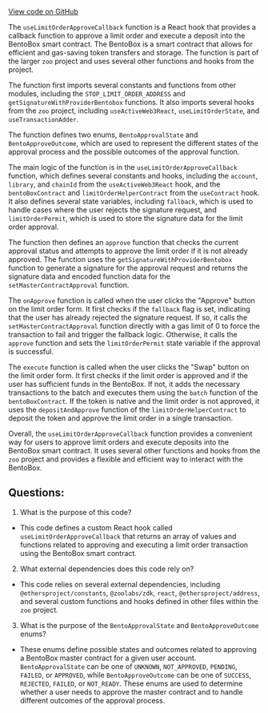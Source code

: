 [View code on GitHub](zoo-labs/zoo/blob/master/core/src/hooks/useLimitOrderApproveCallback.ts)

The `useLimitOrderApproveCallback` function is a React hook that provides a callback function to approve a limit order and execute a deposit into the BentoBox smart contract. The BentoBox is a smart contract that allows for efficient and gas-saving token transfers and storage. The function is part of the larger `zoo` project and uses several other functions and hooks from the project.

The function first imports several constants and functions from other modules, including the `STOP_LIMIT_ORDER_ADDRESS` and `getSignatureWithProviderBentobox` functions. It also imports several hooks from the `zoo` project, including `useActiveWeb3React`, `useLimitOrderState`, and `useTransactionAdder`.

The function defines two enums, `BentoApprovalState` and `BentoApproveOutcome`, which are used to represent the different states of the approval process and the possible outcomes of the approval function.

The main logic of the function is in the `useLimitOrderApproveCallback` function, which defines several constants and hooks, including the `account`, `library`, and `chainId` from the `useActiveWeb3React` hook, and the `bentoBoxContract` and `limitOrderHelperContract` from the `useContract` hook. It also defines several state variables, including `fallback`, which is used to handle cases where the user rejects the signature request, and `limitOrderPermit`, which is used to store the signature data for the limit order approval.

The function then defines an `approve` function that checks the current approval status and attempts to approve the limit order if it is not already approved. The function uses the `getSignatureWithProviderBentobox` function to generate a signature for the approval request and returns the signature data and encoded function data for the `setMasterContractApproval` function.

The `onApprove` function is called when the user clicks the "Approve" button on the limit order form. It first checks if the `fallback` flag is set, indicating that the user has already rejected the signature request. If so, it calls the `setMasterContractApproval` function directly with a gas limit of 0 to force the transaction to fail and trigger the fallback logic. Otherwise, it calls the `approve` function and sets the `limitOrderPermit` state variable if the approval is successful.

The `execute` function is called when the user clicks the "Swap" button on the limit order form. It first checks if the limit order is approved and if the user has sufficient funds in the BentoBox. If not, it adds the necessary transactions to the batch and executes them using the `batch` function of the `bentoBoxContract`. If the token is native and the limit order is not approved, it uses the `depositAndApprove` function of the `limitOrderHelperContract` to deposit the token and approve the limit order in a single transaction.

Overall, the `useLimitOrderApproveCallback` function provides a convenient way for users to approve limit orders and execute deposits into the BentoBox smart contract. It uses several other functions and hooks from the `zoo` project and provides a flexible and efficient way to interact with the BentoBox.
## Questions: 
 1. What is the purpose of this code?
- This code defines a custom React hook called `useLimitOrderApproveCallback` that returns an array of values and functions related to approving and executing a limit order transaction using the BentoBox smart contract.

2. What external dependencies does this code rely on?
- This code relies on several external dependencies, including `@ethersproject/constants`, `@zoolabs/zdk`, `react`, `@ethersproject/address`, and several custom functions and hooks defined in other files within the `zoo` project.

3. What is the purpose of the `BentoApprovalState` and `BentoApproveOutcome` enums?
- These enums define possible states and outcomes related to approving a BentoBox master contract for a given user account. `BentoApprovalState` can be one of `UNKNOWN`, `NOT_APPROVED`, `PENDING`, `FAILED`, or `APPROVED`, while `BentoApproveOutcome` can be one of `SUCCESS`, `REJECTED`, `FAILED`, or `NOT_READY`. These enums are used to determine whether a user needs to approve the master contract and to handle different outcomes of the approval process.